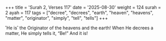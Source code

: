 +++
title = 'Surah 2, Verses 117'
date = '2025-08-30'
weight = 124
surah = 2
ayah = 117
tags = ["decree", "decrees", "earth", "heaven", "heavens", "matter", "originator", "simply", "tell", "tells"]
+++

˹He is˺ the Originator of the heavens and the earth! When He decrees a matter, He simply tells it, “Be!” And it is!